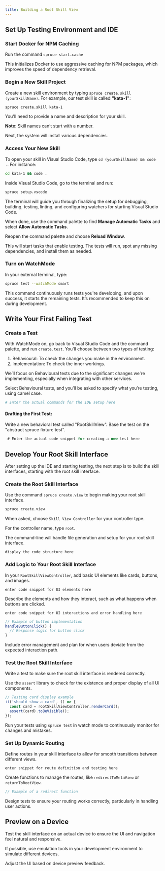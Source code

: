```yaml
---
title: Building a Root Skill View
---
```

## Set Up Testing Environment and IDE

### Start Docker for NPM Caching
Run the command `spruce start.cache`

This initializes Docker to use aggressive caching for NPM packages, which improves the speed of dependency retrieval.

### Begin a New Skill Project
Create a new skill environment by typing `spruce create.skill (yourSkillName)`. For example, our test skill is called **"kata-1"**:

```bash
spruce create.skill kata-1
```

You'll need to provide a name and description for your skill.

**Note**: Skill names can’t start with a number.

Next, the system will install various dependencies.

### Access Your New Skill
To open your skill in Visual Studio Code, type `cd (yourSkillName) && code .`. For instance:
```bash
cd kata-1 && code .
```
Inside Visual Studio Code, go to the terminal and run:
```bash
spruce setup.vscode
```

The terminal will guide you through finalizing the setup for debugging, building, testing, linting, and configuring watchers for starting Visual Studio Code.

When done, use the command palette to find **Manage Automatic Tasks** and select **Allow Automatic Tasks**.

Reopen the command palette and choose **Reload Window**.

This will start tasks that enable testing. The tests will run, spot any missing dependencies, and install them as needed.

### Turn on WatchMode
In your external terminal, type:

```bash
spruce test --watchMode smart
```
This command continuously runs tests you're developing, and upon success, it starts the remaining tests. It’s recommended to keep this on during development.

## Write Your First Failing Test

### Create a Test
With WatchMode on, go back to Visual Studio Code and the command palette, and run `create.test`.
You'll choose between two types of testing:
  1. Behavioural: To check the changes you make in the environment.
  2. Implementation: To check the inner workings.

We’ll focus on Behavioural tests due to the significant changes we're implementing, especially when integrating with other services.

Select Behavioural tests, and you’ll be asked to specify what you’re testing, using camel case.

```bash
# Enter the actual commands for the IDE setup here
```

#### Drafting the First Test:
Write a new behavioral test called "RootSkillView".
Base the test on the "abstract spruce fixture test".

```typescript
 # Enter the actual code snippet for creating a new test here
```

## Develop Your Root Skill Interface

After setting up the IDE and starting testing, the next step is to build the skill interfaces, starting with the root skill interface.

### Create the Root Skill Interface

Use the command `spruce create.view` to begin making your root skill interface.

```bash
spruce create.view
```

When asked, choose `Skill View Controller` for your controller type.

For the controller name, type `root`.

The command-line will handle file generation and setup for your root skill interface.

```display the code structure here```

### Add Logic to Your Root Skill Interface

In your `RootSkillViewController`, add basic UI elements like cards, buttons, and images.

```enter code snippet for UI elements here```

Describe the elements and how they interact, such as what happens when buttons are clicked.

```enter code snippet for UI interactions and error handling here```

```typescript
// Example of button implementation
handleButtonClick() {
  // Response logic for button click
}
```

Include error management and plan for when users deviate from the expected interaction path.

### Test the Root Skill Interface

Write a test to make sure the root skill interface is rendered correctly.

Use the `assert` library to check for the existence and proper display of all UI components.

```typescript
// Testing card display example
it('should show a card', () => {
  const card = rootSkillViewController.renderCard();
  assert(card).toBeVisible();
});
```

Run your tests using `spruce test` in watch mode to continuously monitor for changes and mistakes.

### Set Up Dynamic Routing

Define routes in your skill interface to allow for smooth transitions between different views.

```enter snippet for route definition and testing here```

Create functions to manage the routes, like `redirectToMetaView` or `returnToRootView`.

```typescript
// Example of a redirect function
```

Design tests to ensure your routing works correctly, particularly in handling user actions.

## Preview on a Device



Test the skill interface on an actual device to ensure the UI and navigation feel natural and responsive.

If possible, use emulation tools in your development environment to simulate different devices.

Adjust the UI based on device preview feedback.